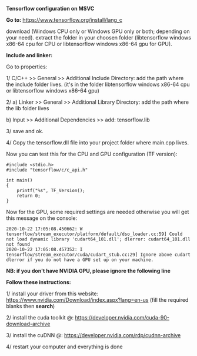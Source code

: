 **Tensorflow configuration on MSVC**

**Go to:**
https://www.tensorflow.org/install/lang_c

download (Windows CPU only or Windows GPU only or both; depending on your need). extract the folder in your choosen folder (libtensorflow windows x86-64 cpu for CPU 
or libtensorflow windows x86-64 gpu for GPU).

**Include and linker:**

Go to properties:

1/ C/C++ >> General >> Additional Include Directory: add the path where the include folder lives. (it's in the folder libtensorflow windows x86-64 cpu 
or libtensorflow windows x86-64 gpu)

2/ a) Linker >> General >> Additional Library Directory: add the path where the lib folder lives

   b) Input >> Additional Dependencies >> add: tensorflow.lib

3/ save and ok.

4/ Copy the tensorflow.dll file into your project folder where main.cpp lives.

Now you can test this for the CPU and GPU configuration (TF version):

```
#include <stdio.h>
#include "tensorflow/c/c_api.h"

int main()
{
	printf("%s", TF_Version();
	return 0;
}
```

Now for the GPU, some required settings are needed otherwise you will get this message on the console:
```
2020-10-22 17:05:08.450662: W tensorflow/stream_executor/platform/default/dso_loader.cc:59] Could not load dynamic library 'cudart64_101.dll'; dlerror: cudart64_101.dll not found
2020-10-22 17:05:08.457352: I tensorflow/stream_executor/cuda/cudart_stub.cc:29] Ignore above cudart dlerror if you do not have a GPU set up on your machine.
```

**NB: if you don't have NVIDIA GPU, please ignore the following line**

**Follow these instructions:**

1/ install your driver from this website: https://www.nvidia.com/Download/index.aspx?lang=en-us (fill the required blanks then **search**)

2/ install the cuda toolkit @: https://developer.nvidia.com/cuda-90-download-archive 

3/ install the cuDNN @: https://developer.nvidia.com/rdp/cudnn-archive

4/ restart your computer and everything is done
